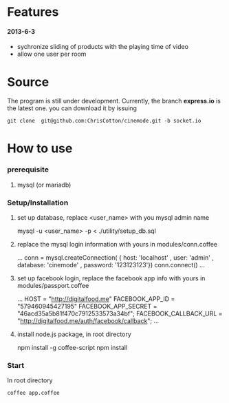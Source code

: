 Features
========

#### 2013-6-3
- sychronize sliding of products with the playing time of video
- allow one user per room


Source
======
The program is still under development. Currently, the branch **express.io** is the latest one. you can download it by issuing
    
    git clone  git@github.com:ChrisCotton/cinemode.git -b socket.io


How to use
==========

### prerequisite ###
1. mysql (or mariadb)


### Setup/Installation ###
1. set up database, replace <user_name> with you mysql admin name

    mysql -u <user_name> -p < ./utility/setup_db.sql
    
2. replace the mysql login information with yours in modules/conn.coffee
    
    ...
    conn = mysql.createConnection(
      { host:     'localhost'
      , user:     'admin'
      , database: 'cinemode'
      , password: '123123123'})
    conn.connect()
    ...

3. set up facebook login, replace the facebook app info with yours in modules/passport.coffee
    
    ...
    HOST                  = "http://digitalfood.me"
    FACEBOOK_APP_ID       = "579460945427195"
    FACEBOOK_APP_SECRET   = "46acd35a5b81f470c7912533573a34bf";
    FACEBOOK_CALLBACK_URL = "http://digitalfood.me/auth/facebook/callback";
    ...
    
4. install node.js package, in root directory
    
    npm install -g coffee-script
    npm install 
    
    
### Start ###
In root directory
  
    coffee app.coffee